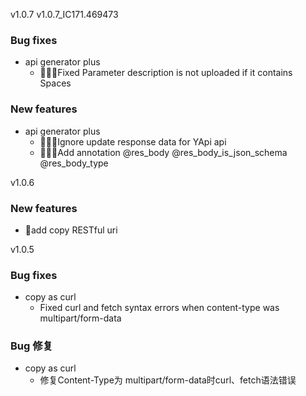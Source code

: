 


v1.0.7
v1.0.7_IC171.469473

### Bug fixes
- api generator plus
    - 🎉🎉🎉Fixed Parameter description is not uploaded if it contains Spaces

### New features

- api generator plus
    - 🎉🎉🎉Ignore update response data for YApi api
    - 🎉🎉🎉Add annotation @res_body @res_body_is_json_schema @res_body_type



v1.0.6
### New features
- 🎉add copy RESTful uri



v1.0.5
### Bug fixes
- copy as curl
    - Fixed curl and fetch syntax errors when content-type was multipart/form-data
### Bug 修复
- copy as curl
    - 修复Content-Type为 multipart/form-data时curl、fetch语法错误
